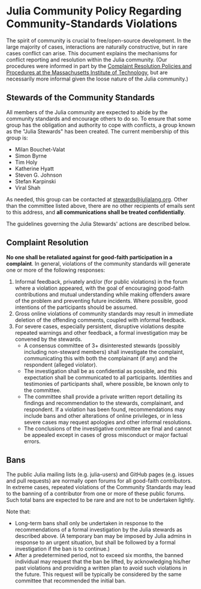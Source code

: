 # Julia Community Policy Regarding Community-Standards Violations


The spirit of community is crucial to free/open-source development.
In the large majority of cases, interactions are naturally constructive, but in rare cases conflict can arise.
This document explains the mechanisms for conflict reporting and resolution within the Julia community.
(Our procedures were informed in part by the [Complaint Resolution Policies and Procedures at the Massachusetts Institute of Technology](http://web.mit.edu/policies/9/9.6.html), but are necessarily more informal given the loose nature of the Julia community.)

## Stewards of the Community Standards

All members of the Julia community are expected to abide by the community standards and encourage others to do so.
To ensure that some group has the obligation and authority to cope with conflicts, a group known as the "Julia Stewards" has been created.
The current membership of this group is:

 - Milan Bouchet-Valat
 - Simon Byrne
 - Tim Holy
 - Katherine Hyatt
 - Steven G. Johnson
 - Stefan Karpinski
 - Viral Shah

As needed, this group can be contacted at [stewards@julialang.org](mailto:stewards@julialang.org).
Other than the committee listed above, there are no other recipients of emails sent to this address, and **all communications shall be treated confidentially**.


The guidelines governing the Julia Stewards' actions are described below.

## Complaint Resolution

**No one shall be retaliated against for good-faith participation in a complaint**.
In general, violations of the community standards will generate one or more of the following responses:


1. Informal feedback, privately and/or (for public violations) in the forum where a violation appeared, with the goal of encouraging good-faith contributions and mutual understanding while making offenders aware of the problem and preventing future incidents. Where possible, good intentions of the participants should be assumed.
2. Gross online violations of community standards may result in immediate deletion of the offending comments, coupled with informal feedback.
3. For severe cases, especially persistent, disruptive violations despite repeated warnings and other feedback, a formal investigation may be convened by the stewards.
   * A consensus committee of 3+ disinterested stewards (possibly including non-steward members) shall investigate the complaint, communicating this with both the complainant (if any) and the respondent (alleged violator).
   * The investigation shall be as confidential as possible, and this expectation shall be communicated to all participants. Identities and testimonies of participants shall, where possible, be known only to the committee.
   * The committee shall provide a private written report detailing its findings and recommendation to the stewards, complainant, and respondent. If a violation has been found, recommendations may include bans and other alterations of online privileges, or in less severe cases may request apologies and other informal resolutions.
   * The conclusions of the investigative committee are final and cannot be appealed except in cases of gross misconduct or major factual errors.

## Bans

The public Julia mailing lists (e.g. julia-users) and GitHub pages (e.g. issues and pull requests) are normally open forums for all good-faith contributors.
In extreme cases, repeated violations of the Community Standards may lead to the banning of a contributor from one or more of these public forums.
Such total bans are expected to be rare and are not to be undertaken lightly.


Note that:
* Long-term bans shall only be undertaken in response to the recommendations of a formal investigation by the Julia stewards as described above. (A temporary ban may be imposed by Julia admins in response to an urgent situation, but shall be followed by a formal investigation if the ban is to continue.)
* After a predetermined period, not to exceed six months, the banned individual may request that the ban be lifted, by acknowledging his/her past violations and providing a written plan to avoid such violations in the future. This request will be typically be considered by the same committee that recommended the initial ban.
